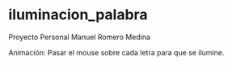 # iluminacion_palabra

Proyecto Personal Manuel Romero Medina

Animación: Pasar el mouse sobre cada letra para que se ilumine.